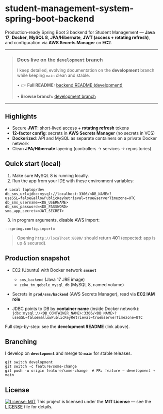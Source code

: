 # student-management-system-spring-boot-backend

Production-ready Spring Boot 3 backend for Student Management — **Java 17**, **Docker**, **MySQL 8**, **JPA/Hibernate**, **JWT (access + rotating refresh)**, and configuration via **AWS Secrets Manager** on **EC2**.

---

> ### Docs live on the `development` branch
>
> I keep detailed, evolving documentation on the **development** branch while keeping `main` clean and stable.
>
> • 👉 **Full README:** [backend README (development)](https://github.com/ahmadyardimli/student-management-system-spring-boot-backend/blob/development/README.md)
>
> • **Browse branch:** [development branch](https://github.com/ahmadyardimli/student-management-system-spring-boot-backend/tree/development)

---

## Highlights

* Secure **JWT**: short-lived access + **rotating refresh** tokens
* **12-factor config**: secrets in **AWS Secrets Manager** (no secrets in VCS)
* **Dockerized**: API and MySQL as separate containers on a private Docker network
* Clean **JPA/Hibernate** layering (controllers → services → repositories)

## Quick start (local)

1. Make sure MySQL 8 is running locally.
2. Run the app from your IDE with these environment variables:

```
# Local laptop/dev
db_sms_url=jdbc:mysql://localhost:3306/<DB_NAME>?useSSL=false&allowPublicKeyRetrieval=true&serverTimezone=UTC
db_sms_username=<DB_USERNAME>
db_sms_password=<DB_PASSWORD>
sms_app_secret=<JWT_SECRET>
```

3. In program arguments, disable AWS import:

```
--spring.config.import=
```

> Opening `http://localhost:8080/` should return **401** (expected: app is up & secured).

## Production snapshot

* EC2 (Ubuntu) with Docker network **`smsnet`**

  * `sms_backend` (Java 17 JRE image)
  * `zeka_tm_qebele_mysql_db` (MySQL 8, named volume)
* Secrets in **`prod/sms/backend`** (AWS Secrets Manager), read via **EC2 IAM role**
* JDBC points to DB by **container name** (inside Docker network):
  `jdbc:mysql://<DB_CONTAINER_NAME>:3306/<DB_NAME>?useSSL=false&allowPublicKeyRetrieval=true&serverTimezone=UTC`

Full step-by-step: see the **development README** (link above).

## Branching

I develop on **`development`** and merge to **`main`** for stable releases.

```
git switch development
git switch -c feature/some-change
git push -u origin feature/some-change  # PR: feature → development → main
```

## License

[![License: MIT](https://img.shields.io/badge/License-MIT-yellow.svg)](LICENSE)
This project is licensed under the **MIT License** — see the [LICENSE](LICENSE) file for details.

